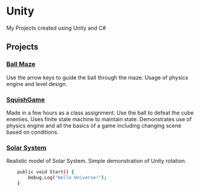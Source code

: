 # Unity

My Projects created using Unity and C#

## Projects

### [Ball Maze](https://github.com/MrSchaffner/Unity)

Use the arrow keys to guide the ball through the maze. Usage of physics engine and level design. 

### [SquishGame](https://github.com/MrSchaffner/Unity)

Made in a few hours as a class assignment. Use the ball to defeat the cube enemies. Uses finite state machine to maintain state. Demonstrates use of physics engine and all the basics of a game including changing scene based on conditions. 

### [Solar System](https://github.com/MrSchaffner/Unity)

Realistic model of Solar System. Simple demonstration of Unity rotation.

```bash
	public void Start() {
		Debug.Log("Hello Universe!");
	}
```